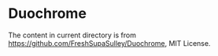 # Duochrome

The content in current directory is from https://github.com/FreshSupaSulley/Duochrome, MIT License.
